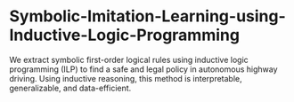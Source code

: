# Symbolic-Imitation-Learning-using-Inductive-Logic-Programming
We extract symbolic first-order logical rules using inductive logic programming (ILP) to find a safe and legal policy in autonomous highway driving. Using inductive reasoning, this method is interpretable, generalizable, and data-efficient.

